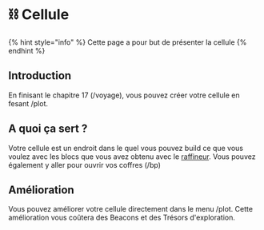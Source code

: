 # ⛓️ Cellule
{% hint style="info" %} Cette page a pour but de présenter la cellule {% endhint %}
## Introduction
En finisant le chapitre 17 (/voyage), vous pouvez créer votre cellule en fesant /plot.

## A quoi ça sert ?
Votre cellule est un endroit dans le quel vous pouvez build ce que vous voulez avec les blocs que vous avez obtenu avec le [raffineur](../prison/exploration/raffineur.md).
Vous pouvez également y aller pour ouvrir vos coffres (/bp)

## Amélioration
Vous pouvez améliorer votre cellule directement dans le menu /plot.
Cette amélioration vous coûtera des Beacons et des Trésors d'exploration.
